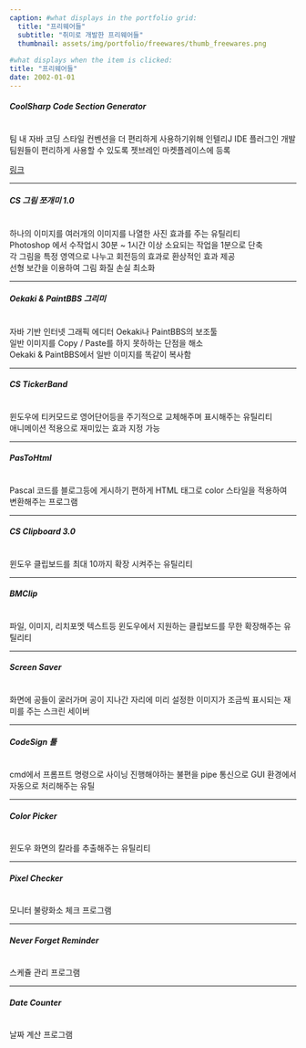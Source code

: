 ```yaml
---
caption: #what displays in the portfolio grid:
  title: "프리웨어들"
  subtitle: "취미로 개발한 프리웨어들"
  thumbnail: assets/img/portfolio/freewares/thumb_freewares.png
  
#what displays when the item is clicked:
title: "프리웨어들"
date: 2002-01-01
---
```

<h5>CoolSharp Code Section Generator</h5>
<img class="img-fluid d-block mx-auto" src="assets/img/portfolio/freewares/codesection.png" alt="" />
<p class="text-muted">팀 내 자바 코딩 스타일 컨벤션을 더 편리하게 사용하기위해 인텔리J IDE 플러그인 개발<br>팀원들이 편리하게 사용할 수 있도록 젯브레인 마켓플레이스에 등록</p>
<a href="https://plugins.jetbrains.com/plugin/8109-coolsharp-code-section-generator" target="_blank">링크</a>

<hr class="hr-solid">

<h5>CS 그림 쪼개미 1.0</h5>
<img class="img-fluid d-block mx-auto" src="assets/img/portfolio/freewares/cspic.png" alt="" />
<p class="text-muted">하나의 이미지를 여러개의 이미지를 나열한 사진 효과를 주는 유틸리티<br>Photoshop 에서 수작업시 30분 ~ 1시간 이상 소요되는 작업을 1분으로 단축<br>각 그림을 특정 영역으로 나누고 회전등의 효과로 환상적인 효과 제공<br>선형 보간을 이용하여 그림 화질 손실 최소화</p>

<hr class="hr-solid">

<h5>Oekaki & PaintBBS 그리미</h5>
<img class="img-fluid d-block mx-auto" src="assets/img/portfolio/freewares/oekaki.png" alt="" />
<p class="text-muted">자바 기반 인터넷 그래픽 에디터 Oekaki나 PaintBBS의 보조툴<br>일반 이미지를 Copy / Paste를 하지 못하하는 단점을 해소<br>Oekaki & PaintBBS에서 일반 이미지를 똑같이 복사함</p>

<hr class="hr-solid">

<h5>CS TickerBand</h5>
<img class="img-fluid d-block mx-auto" src="assets/img/portfolio/freewares/ticker_01.png" alt="" />
<br>
<img class="img-fluid d-block mx-auto" src="assets/img/portfolio/freewares/ticker_02.png" alt="" />
<br>
<img class="img-fluid d-block mx-auto" src="assets/img/portfolio/freewares/ticker_03.png" alt="" />
<p class="text-muted">윈도우에 티커모드로 영어단어등을 주기적으로 교체해주며 표시해주는 유틸리티<br>애니메이션 적용으로 재미있는 효과 지정 가능</p>

<hr class="hr-solid">

<h5>PasToHtml</h5>
<img class="img-fluid d-block mx-auto" src="assets/img/portfolio/freewares/pastohtml.png" alt="" />
<p class="text-muted">Pascal 코드를 블로그등에 게시하기 편하게 HTML 태그로 color 스타일을 적용하여 변환해주는 프로그램</p>

<hr class="hr-solid">

<h5>CS Clipboard 3.0</h5>
<img class="img-fluid d-block mx-auto" src="assets/img/portfolio/freewares/csclip.png" alt="" />
<p class="text-muted">윈도우 클립보드를 최대 10까지 확장 시켜주는 유틸리티</p>

<hr class="hr-solid">

<h5>BMClip</h5>
<img class="img-fluid d-block mx-auto" src="assets/img/portfolio/freewares/bmclip.png" alt="" />
<p class="text-muted">파일, 이미지, 리치포멧 텍스트등 윈도우에서 지원하는 클립보드를 무한 확장해주는 유틸리티</p>

<hr class="hr-solid">

<h5>Screen Saver</h5>
<img class="img-fluid d-block mx-auto" src="assets/img/portfolio/freewares/screensaver.png" alt="" />
<p class="text-muted">화면에 공들이 굴러가며 공이 지나간 자리에 미리 설정한 이미지가 조금씩 표시되는 재미를 주는 스크린 세이버</p>

<hr class="hr-solid">

<h5>CodeSign 툴</h5>
<img class="img-fluid d-block mx-auto" src="assets/img/portfolio/freewares/codesign.png" alt="" />
<p class="text-muted">cmd에서 프롬프트 명령으로 사이닝 진행해야하는 불편을 pipe 통신으로 GUI 환경에서 자동으로 처리해주는 유틸</p>

<hr class="hr-solid">

<h5>Color Picker</h5>
<img class="img-fluid d-block mx-auto" src="assets/img/portfolio/freewares/colorpicker.png" alt="" />
<p class="text-muted">윈도우 화면의 칼라를 추출해주는 유틸리티</p>

<hr class="hr-solid">

<h5>Pixel Checker</h5>
<img class="img-fluid d-block mx-auto" src="assets/img/portfolio/freewares/pixelchecker.png" alt="" />
<p class="text-muted">모니터 불량화소 체크 프로그램</p>

<hr class="hr-solid">

<h5>Never Forget Reminder</h5>
<img class="img-fluid d-block mx-auto" src="assets/img/portfolio/freewares/neverforgetreminder.png" alt="" />
<p class="text-muted">스케쥴 관리 프로그램</p>

<hr class="hr-solid">

<h5>Date Counter</h5>
<img class="img-fluid d-block mx-auto" src="assets/img/portfolio/freewares/datecounter.png" alt="" />
<p class="text-muted">날짜 계산 프로그램</p>